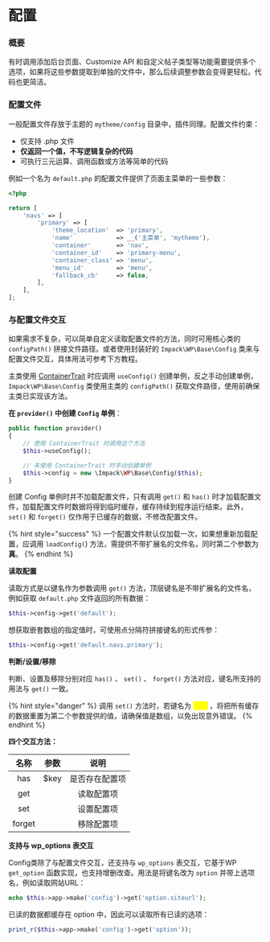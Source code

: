 # 配置

### 概要

有时调用添加后台页面、Customize API 和自定义帖子类型等功能需要提供多个选项，如果将这些参数提取到单独的文件中，那么后续调整参数会变得更轻松，代码也更简洁。

### 配置文件

一般配置文件存放于主题的 `mytheme/config` 目录中，插件同理。配置文件约束：

* 仅支持 .php 文件
* **仅返回一个值，不写逻辑复杂的代码**
* 可执行三元运算、调用函数或方法等简单的代码

例如一个名为 `default.php` 的配置文件提供了页面主菜单的一些参数：

```php
<?php

return [
    'navs' => [
        'primary' => [
            'theme_location'  => 'primary',
            'name'            => __('主菜单', 'mytheme'),
            'container'       => 'nav',
            'container_id'    => 'primary-menu',
            'container_class' => 'menu',
            'menu_id'         => 'menu',
            'fallback_cb'     => false,
        ],
    ],
];
```

### 与配置文件交互

如果需求不复杂，可以简单自定义读取配置文件的方法，同时可用核心类的 `configPath()` 拼接文件路径。或者使用封装好的 `Impack\WP\Base\Config` 类来与配置文件交互，具体用法可参考下方教程。

主类使用 [ContainerTrait](trait.md#dan-li-rong-qi) 时应调用 `useConfig()` 创建单例，反之手动创建单例，`Impack\WP\Base\Config` 类使用主类的 `configPath()` 获取文件路径，使用前确保主类已实现该方法。

**在 `provider()` 中创建 `Config` 单例**：

```php
public function provider()
{
    // 使用 ContainerTrait 时调用这个方法
    $this->useConfig();

    // 未使用 ContainerTrait 时手动创建单例
    $this->config = new \Impack\WP\Base\Config($this);
}
```

创建 Config 单例时并不加载配置文件，只有调用 `get()` 和 `has()` 时才加载配置文件，加载配置文件时数据将得到临时缓存，缓存持续到程序运行结束。此外，`set()` 和 `forget()` 仅作用于已缓存的数据，不修改配置文件。

{% hint style="success" %}
一个配置文件默认仅加载一次，如果想重新加载配置，应调用 `loadConfig(`) 方法，需提供不带扩展名的文件名，同时第二个参数为**真**。
{% endhint %}

**读取配置**

读取方式是以键名作为参数调用 `get()` 方法，顶层键名是不带扩展名的文件名，例如获取 `default.php` 文件返回的所有数据：

```php
$this->config->get('default');
```

想获取嵌套数组的指定值时，可使用点分隔符拼接键名的形式传参：

```php
$this->config->get('default.navs.primary');
```

**判断/设置/移除**

判断、设置及移除分别对应 `has()` 、 `set()` 、 `forget()` 方法对应，键名所支持的用法与 `get()` 一致。

{% hint style="danger" %}
调用 `set()` 方法时，若键名为 <mark style="color:yellow;">`null`</mark> ，将把所有缓存的数据重置为第二个参数提供的值，请确保值是数组，以免出现意外错误。&#x20;
{% endhint %}

**四个交互方法：**

|   名称   |  参数  |    说明   |
| :----: | :--: | :-----: |
|   has  | $key | 是否存在配置项 |
|   get  |      |  读取配置项  |
|   set  |      |  设置配置项  |
| forget |      |  移除配置项  |

**支持与 wp\_options 表交互**

Config类除了与配置文件交互，还支持与 `wp_options` 表交互，它基于WP `get_option` 函数实现，也支持增删改查。用法是将键名改为 `option` 并带上选项名，例如读取网站URL：

```php
echo $this->app->make('config')->get('option.siteurl');
```

已读的数据都缓存在 option 中，因此可以读取所有已读的选项：

```php
print_r($this->app->make('config')->get('option'));
```
